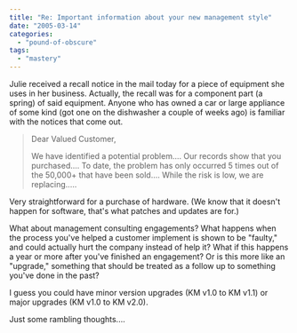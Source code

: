```yaml
---
title: "Re: Important information about your new management style"
date: "2005-03-14"
categories: 
  - "pound-of-obscure"
tags: 
  - "mastery"
---
```


Julie received a recall notice in the mail today for a piece of equipment she uses in her business. Actually, the recall was for a component part (a spring) of said equipment. Anyone who has owned a car or large appliance of some kind (got one on the dishwasher a couple of weeks ago) is familiar with the notices that come out.

> Dear Valued Customer,  
>   
> We have identified a potential problem.... Our records show that you purchased.... To date, the problem has only occurred 5 times out of the 50,000+ that have been sold.... While the risk is low, we are replacing.....

Very straightforward for a purchase of hardware. (We know that it doesn't happen for software, that's what patches and updates are for.)  
  
What about management consulting engagements? What happens when the process you've helped a customer implement is shown to be "faulty," and could actually hurt the company instead of help it? What if this happens a year or more after you've finished an engagement? Or is this more like an "upgrade," something that should be treated as a follow up to something you've done in the past?  
  
I guess you could have minor version upgrades (KM v1.0 to KM v1.1) or major upgrades (KM v1.0 to KM v2.0).  
  
Just some rambling thoughts....
